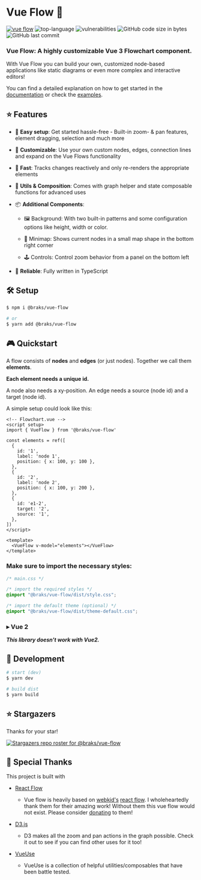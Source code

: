 # Vue Flow 🌊

[![vue flow](package/src/assets/vue-flow.gif)](https://vueflow.dev/)
![top-language](https://img.shields.io/github/languages/top/bcakmakoglu/vue-flow)
![vulnerabilities](https://img.shields.io/snyk/vulnerabilities/github/bcakmakoglu/vue-flow)
![GitHub code size in bytes](https://img.shields.io/github/languages/code-size/bcakmakoglu/vue-flow)
![GitHub last commit](https://img.shields.io/github/last-commit/bcakmakoglu/vue-flow)

### __Vue Flow: A highly customizable Vue 3 Flowchart component.__

With Vue Flow you can build your own, customized node-based applications like static diagrams or even more complex and
interactive editors!

You can find a detailed explanation on how to get started in the [documentation](https://vueflow.dev/guide) or check
the [examples](https://vueflow.dev/examples).

## ⭐️ Features

- 👶 __Easy setup__: Get started hassle-free - Built-in zoom- & pan features, element dragging, selection and much more

- 🎨 __Customizable__: Use your own custom nodes, edges, connection lines and expand on the Vue Flows functionality

- 🚀 __Fast__: Tracks changes reactively and only re-renders the appropriate elements

- 🧲 __Utils & Composition__: Comes with graph helper and state composable functions for advanced uses

- 📦 __Additional Components__:

  - 🖼 Background: With two built-in patterns and some configuration options like height, width or color.

  - 🧭 Minimap: Shows current nodes in a small map shape in the bottom right corner

  - 🕹 Controls: Control zoom behavior from a panel on the bottom left

- 🦾 __Reliable__: Fully written in TypeScript

## 🛠 Setup

```bash
$ npm i @braks/vue-flow

# or
$ yarn add @braks/vue-flow
```

## 🎮 Quickstart

A flow consists of __nodes__ and __edges__ (or just nodes). Together we call them
__elements__.

__Each element needs a unique id.__ 

A node also needs a xy-position.
An edge needs a source (node id) and a target (node id). 

A simple setup could look like this:

```vue
<!-- Flowchart.vue -->
<script setup>
import { VueFlow } from '@braks/vue-flow'

const elements = ref([
  {
    id: '1',
    label: 'node 1',
    position: { x: 100, y: 100 },
  },
  {
    id: '2',
    label: 'node 2',
    position: { x: 100, y: 200 },
  },
  {
    id: 'e1-2',
    target: '2',
    source: '1',
  },
])
</script>

<template>
  <VueFlow v-model="elements"></VueFlow>
</template>
```

### __Make sure to import the necessary styles:__

```css
/* main.css */

/* import the required styles */
@import "@braks/vue-flow/dist/style.css";

/* import the default theme (optional) */
@import "@braks/vue-flow/dist/theme-default.css";
```

### ▸ Vue 2

**_This library doesn't work with Vue2._**

## 🧪 Development

```bash
# start (dev)
$ yarn dev

# build dist
$ yarn build
```

## ⭐ Stargazers

Thanks for your star!

[![Stargazers repo roster for @braks/vue-flow](https://reporoster.com/stars/bcakmakoglu/vue-flow)](https://github.com/bcakmakoglu/vue-flow/stargazers)

## 💝 Special Thanks

This project is built with

- [React Flow](https://reactflow.dev/)
  - Vue flow is heavily based on [webkid's](https://webkid.io/) [react flow](https://reactflow.dev/). I wholeheartedly thank
  them for their amazing work! Without them this vue flow would not exist.
  Please consider [donating](https://github.com/sponsors/wbkd) to them!

- [D3.js](https://d3js.org/)
  - D3 makes all the zoom and pan actions in the graph possible.
    Check it out to see if you can find other uses for it too!

- [VueUse](https://vueuse.org/)
  - VueUse is a collection of helpful utilities/composables that have been battle tested.
